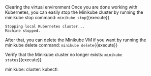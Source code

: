 Clearing the virtual environment
Once you are done working with Kubernetes, you can easily stop the Minikube cluster by running the minikube stop command:
`minikube stop`{{execute}}

```
Stopping local Kubernetes cluster...
Machine stopped.
```

After that, you can delete the Minikube VM if you want by running the minikube delete command:
`minikube delete`{{execute}}

Verify that the Minikube cluster no longer exists:
`minikube status`{{execute}}

minikube:
cluster:
kubectl:
